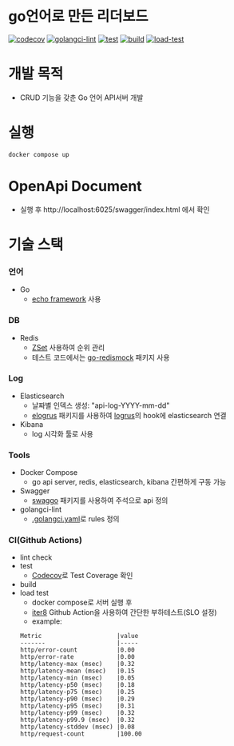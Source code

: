 # go언어로 만든 리더보드
[![codecov](https://codecov.io/gh/JeongMinSik/go-leaderboard/branch/master/graph/badge.svg?token=NT5G079D2B)](https://codecov.io/gh/JeongMinSik/go-leaderboard)
[![golangci-lint](https://github.com/JeongMinSik/go-leaderboard/actions/workflows/0_golangci-lint.yaml/badge.svg)](https://github.com/JeongMinSik/go-leaderboard/actions/workflows/0_golangci-lint.yaml)
[![test](https://github.com/JeongMinSik/go-leaderboard/actions/workflows/1_test.yaml/badge.svg)](https://github.com/JeongMinSik/go-leaderboard/actions/workflows/1_test.yaml)
[![build](https://github.com/JeongMinSik/go-leaderboard/actions/workflows/2_build.yaml/badge.svg)](https://github.com/JeongMinSik/go-leaderboard/actions/workflows/2_build.yaml)
[![load-test](https://github.com/JeongMinSik/go-leaderboard/actions/workflows/3_load-test.yaml/badge.svg)](https://github.com/JeongMinSik/go-leaderboard/actions/workflows/3_load-test.yaml)

# 개발 목적
- CRUD 기능을 갖춘 Go 언어 API서버 개발

# 실행
```
docker compose up
```

# OpenApi Document
- 실행 후 http://localhost:6025/swagger/index.html 에서 확인

# 기술 스택
### 언어
- Go
    - [echo framework](https://github.com/labstack/echo) 사용

### DB
- Redis
    - [ZSet](https://redis.io/docs/data-types/sorted-sets/) 사용하여 순위 관리
    - 테스트 코드에서는 [go-redismock](https://github.com/go-redis/redismock) 패키지 사용

### Log
- Elasticsearch
    - 날짜별 인덱스 생성: "api-log-YYYY-mm-dd"
    - [elogrus](https://github.com/sohlich/elogrus) 패키지를 사용하여 [logrus](https://github.com/sirupsen/logrus)의 hook에 elasticsearch 연결
- Kibana
    - log 시각화 툴로 사용

### Tools
- Docker Compose
    - go api server, redis, elasticsearch, kibana 간편하게 구동 가능
- Swagger
    - [swaggo](https://github.com/swaggo/swag) 패키지를 사용하여 주석으로 api 정의
- golangci-lint
    - [.golangci.yaml](https://github.com/JeongMinSik/go-leaderboard/blob/master/app/.golangci.yaml)로 rules 정의

### CI(Github Actions)
- lint check
- test
    - [Codecov](https://app.codecov.io/gh/JeongMinSik/go-leaderboard)로 Test Coverage 확인
- build
- load test
    - docker compose로 서버 실행 후
    - [iter8](https://github.com/iter8-tools/iter8) Github Action을 사용하여 간단한 부하테스트(SLO 설정)
    - example:
    ```
  Metric                     |value
  -------                    |-----
  http/error-count           |0.00
  http/error-rate            |0.00
  http/latency-max (msec)    |0.32
  http/latency-mean (msec)   |0.15
  http/latency-min (msec)    |0.05
  http/latency-p50 (msec)    |0.18
  http/latency-p75 (msec)    |0.25
  http/latency-p90 (msec)    |0.29
  http/latency-p95 (msec)    |0.31
  http/latency-p99 (msec)    |0.32
  http/latency-p99.9 (msec)  |0.32
  http/latency-stddev (msec) |0.08
  http/request-count         |100.00
    ```

